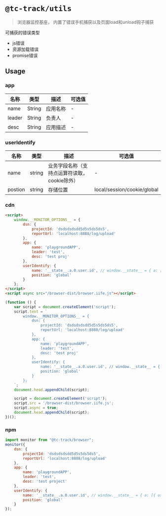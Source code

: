 # `@tc-track/utils`

> 浏览器监控基座， 内置了错误手机捕获以及页面load和unload钩子捕获

可捕获的错误类型

- js错误
- 资源加载错误
- promise错误


## Usage


### app

|名称|类型|描述|可选值|
|-|-|-|-|
|name|String|应用名称|-|
|leader|String|负责人|-|
|desc|String|应用描述|-|

### userIdentify

|名称|类型|描述|可选值|
|-|-|-|-|
|name|string|业务字段名称（支持点运算符读取，cookie除外）|-|
|postion|string|存储位置|local/session/cookie/global|

### cdn

```html
<script>
    window.__MONITOR_OPTIONS__ = {
        dsn: {
            projectId: 'dsdsdsdsdd5d5s5ds5ds5',
            reportUrl: 'localhost:8888/log/upload'
        },
        app: {
            name: 'playgroundAPP',
            leader: 'test',
            desc: 'test proj'
        },
        userIdentify: {
            name: '__state__.a.0.user.id', // window.__state__ = { a: [{ user: { id:'123' } }] }
            position: 'global'
        }
    };
</script>
<script async src="/browser-dist/browser.iife.js"></script>
```


```js
(function () {
    var script = document.createElement('script');
    script.text = `
        window.__MONITOR_OPTIONS__ = {
            dsn: {
                projectId: 'dsdsdsdsdd5d5s5ds5ds5',
                reportUrl: 'localhost:8888/log/upload'
            },
            app: {
                name: 'playgroundAPP',
                leader: 'test',
                desc: 'test proj'
            },
            userIdentify: {
                name: '__state__.a.0.user.id', // window.__state__ = { a: [{ user: { id:'123' } }] }
                position: 'global'
            }
        };
    `;
    document.head.appendChild(script);

    script = document.createElement('script');
    script.src = '/browser-dist/browser.iife.js';
    script.async = true;
    document.head.appendChild(script);
})();
```

### npm

```js
import monitor from "@tc-track/browser";
monitor({
    dsn: {
        projectId: 'dsdsdsdsdd5d5s5ds5ds5',
        reportUrl: 'localhost:8888/log/upload'
    },
    app: {
        name: 'playgroundAPP',
        leader: 'test',
        desc: 'test project'
    },
    userIdentify: {
        name: '__state__.a.0.user.id', // window.__state__ = { a: [{ user: { id:'123' } }] }
        position: 'global'
    }
});
```